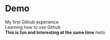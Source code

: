 # Demo
My first Github experience
<br>
Learning how to use Github
<br> 
<b>This is fun and Interesting at the same time</b>
hello 
